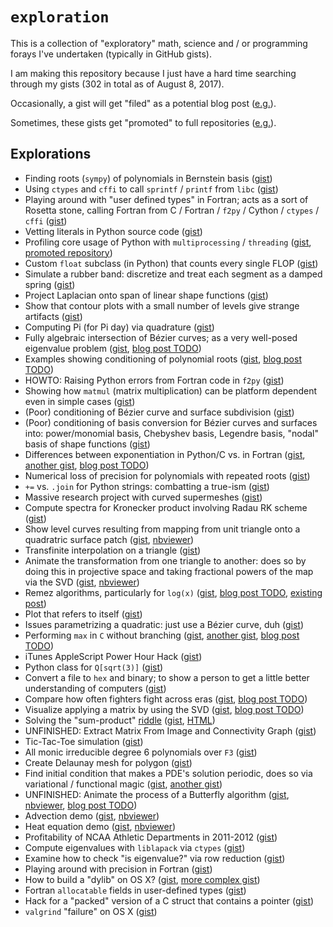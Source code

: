 # `exploration`

This is a collection of "exploratory" math, science and / or programming
forays I've undertaken (typically in GitHub gists).

I am making this repository because I just have a hard time searching
through my gists (302 in total as of August 8, 2017).

Occasionally, a gist will get "filed" as a potential blog
post ([e.g.][2]).

Sometimes, these gists get "promoted" to full repositories ([e.g.][1]).

## Explorations

- Finding roots (`sympy`) of polynomials in Bernstein basis ([gist][3])
- Using `ctypes` and `cffi` to call `sprintf` / `printf` from
  `libc` ([gist][4])
- Playing around with "user defined types" in Fortran; acts as a sort
  of Rosetta stone, calling Fortran from C / Fortran / `f2py` / Cython /
  `ctypes` / `cffi` ([gist][5])
- Vetting literals in Python source code ([gist][6])
- Profiling core usage of Python with `multiprocessing` / `threading`
  ([gist][7], [promoted repository][1])
- Custom `float` subclass (in Python) that counts every single FLOP ([gist][8])
- Simulate a rubber band: discretize and treat each segment as a damped spring
  ([gist][9])
- Project Laplacian onto span of linear shape functions ([gist][10])
- Show that contour plots with a small number of levels give strange
  artifacts ([gist][11])
- Computing Pi (for Pi day) via quadrature ([gist][12])
- Fully algebraic intersection of B&#xe9;zier curves; as a very well-posed
  eigenvalue problem ([gist][13], [blog post TODO][2])
- Examples showing conditioning of polynomial roots ([gist][14],
  [blog post TODO][14-blog])
- HOWTO: Raising Python errors from Fortran code in `f2py` ([gist][15])
- Showing how `matmul` (matrix multiplication) can be platform
  dependent even in simple cases ([gist][16])
- (Poor) conditioning of B&#xe9;zier curve and surface subdivision
  ([gist][17])
- (Poor) conditioning of basis conversion for B&#xe9;zier curves and
  surfaces into: power/monomial basis, Chebyshev basis, Legendre
  basis, "nodal" basis of shape functions ([gist][18])
- Differences between exponentiation in Python/C vs. in Fortran
  ([gist][19], [another gist][19-also], [blog post TODO][19-blog])
- Numerical loss of precision for polynomials with repeated roots
  ([gist][20])
- `+=` vs. `.join` for Python strings: combatting a true-ism ([gist][21])
- Massive research project with curved supermeshes ([gist][22])
- Compute spectra for Kronecker product involving Radau RK scheme
  ([gist][23])
- Show level curves resulting from mapping from unit triangle onto
  a quadratric surface patch ([gist][24], [nbviewer][24-nbviewer])
- Transfinite interpolation on a triangle ([gist][25])
- Animate the transformation from one triangle to another: does so
  by doing this in projective space and taking fractional powers
  of the map via the SVD ([gist][26], [nbviewer][26-nbviewer])
- Remez algorithms, particularly for `log(x)` ([gist][27],
  [blog post TODO][27-blog], [existing post][27-post])
- Plot that refers to itself ([gist][28])
- Issues parametrizing a quadratic: just use a B&#xe9;zier curve,
  duh ([gist][29])
- Performing `max` in `C` without branching ([gist][30],
  [another gist][30-also], [blog post TODO][30-blog])
- iTunes AppleScript Power Hour Hack ([gist][31])
- Python class for `Q[sqrt(3)]` ([gist][32])
- Convert a file to `hex` and binary; to show a person to
  get a little better understanding of computers ([gist][33])
- Compare how often fighters fight across eras ([gist][34],
  [blog post TODO][34-blog])
- Visualize applying a matrix by using the SVD ([gist][35],
  [blog post TODO][35-blog])
- Solving the "sum-product" [riddle][36-riddle] ([gist][36], [HTML][36-page])
- UNFINISHED: Extract Matrix From Image and Connectivity Graph
  ([gist][37])
- Tic-Tac-Toe simulation ([gist][38])
- All monic irreducible degree 6 polynomials over `F3` ([gist][39])
- Create Delaunay mesh for polygon ([gist][40])
- Find initial condition that makes a PDE's solution periodic, does so
  via variational / functional magic ([gist][41], [another gist][41-also])
- UNFINISHED: Animate the process of a Butterfly algorithm ([gist][42], [nbviewer][42-nbviewer], [blog post TODO][42-blog])
- Advection demo ([gist][43], [nbviewer][43-nbviewer])
- Heat equation demo ([gist][44], [nbviewer][44-nbviewer])
- Profitability of NCAA Athletic Departments in 2011-2012 ([gist][45])
- Compute eigenvalues with `liblapack` via `ctypes` ([gist][46])
- Examine how to check "is eigenvalue?" via row reduction ([gist][47])
- Playing around with precision in Fortran ([gist][48])
- How to build a "dylib" on OS X? ([gist][49], [more complex gist][49-also])
- Fortran `allocatable` fields in user-defined types ([gist][50])
- Hack for a "packed" version of a C struct that contains a pointer ([gist][51])
- `valgrind` "failure" on OS X ([gist][52])

[1]: https://github.com/dhermes/profiling-multicore-python
[2]: https://github.com/dhermes/bossylobster-blog/issues/63
[3]: https://gist.github.com/dhermes/8c177036e426ed6fb936943ebb01b5fb
[4]: https://gist.github.com/dhermes/27cf3cacbf7ad457cbea571bd302865d
[5]: https://gist.github.com/dhermes/8c402e560f4222d04f4215722501e696
[6]: https://gist.github.com/dhermes/d819139f50dcc0b38fd0bbc2ce153f33
[7]: https://gist.github.com/dhermes/9c92cb6468ed39c51213b5e0a6176fb4
[8]: https://gist.github.com/dhermes/04fb1a416df8b01e41225a84afcf2f05
[9]: https://gist.github.com/dhermes/b9f132f48321e2827d9d79b8748c9353
[10]: https://gist.github.com/dhermes/a94dd99ccea4c62775cb0a86512697df
[11]: https://gist.github.com/dhermes/e0b4028630c8134557d1adb4ccdb30dc
[12]: https://gist.github.com/dhermes/c1231a9cdc62ea56516f8d9d8b8a4e57
[13]: https://gist.github.com/dhermes/4933f881b57ca57bf512e1e530389350
[14]: https://gist.github.com/dhermes/a0593b8a922eb25a180b42c093c7b06e
[14-blog]: https://github.com/dhermes/bossylobster-blog/issues/62
[15]: https://gist.github.com/dhermes/81486f13dc30a48c5622981d3b87a093
[16]: https://gist.github.com/dhermes/012e3512ea503e98997da4c9ac05a4dd
[17]: https://gist.github.com/dhermes/66a30cb66725d4b7e30f285d3e929128
[18]: https://gist.github.com/dhermes/6c512ba04637cd2ac94b8234d60bb9be
[19]: https://gist.github.com/dhermes/872a13a2a20a86f3c46e
[19-blog]: https://github.com/dhermes/bossylobster-blog/issues/59
[19-also]: https://gist.github.com/dhermes/e6f7c81449cbbbcf26ed2355f35c749c
[20]: https://gist.github.com/dhermes/44e7c8762902f88e197f4f10ceaf26c7
[21]: https://gist.github.com/dhermes/306a390aa688f8322504819afaefb7a1
[22]: https://gist.github.com/dhermes/def6276026333018c07acab24866e2bd
[23]: https://gist.github.com/dhermes/1e035b14515c9de9e7786b224550c676
[24]: https://gist.github.com/dhermes/cf282db3d0e69c9310d61cbbb5db2dc0
[24-nbviewer]: https://nbviewer.jupyter.org/gist/dhermes/cf282db3d0e69c9310d61cbbb5db2dc0
[25]: https://gist.github.com/dhermes/259bf162a608c4ceb126a1f7e5e1952b
[26]: https://gist.github.com/dhermes/b44f5c5bb7cabd4d607f
[26-nbviewer]: https://nbviewer.jupyter.org/gist/dhermes/b44f5c5bb7cabd4d607f
[27]: https://gist.github.com/dhermes/105da2a3c9861c90ea39
[27-blog]: https://github.com/dhermes/bossylobster-blog/issues/58
[27-post]: https://blog.bossylobster.com/2017/02/golang-and-log-x.html
[28]: https://gist.github.com/dhermes/f6e3730059ddb23f09f1
[29]: https://gist.github.com/dhermes/5979bb857eaa0ab5c43a
[30]: https://gist.github.com/dhermes/c79846c6074b938b2e10
[30-also]: https://gist.github.com/dhermes/f17fc85999f79ae2f304
[30-blog]: https://github.com/dhermes/bossylobster-blog/issues/56
[31]: https://gist.github.com/dhermes/6a26c0daab5b81c5880f
[32]: https://gist.github.com/dhermes/e5918dab1ea936b41475
[33]: https://gist.github.com/dhermes/2bfe5e2531dfe048ba41
[34]: https://gist.github.com/dhermes/f0e3587f7061bc96b835
[34-blog]: https://github.com/dhermes/bossylobster-blog/issues/60
[35]: https://gist.github.com/dhermes/d83fe28c1262e084356d
[35-blog]: https://github.com/dhermes/bossylobster-blog/issues/57
[36]: https://gist.github.com/dhermes/d2c99ca6bde1d91a627c
[36-riddle]: https://en.wikipedia.org/wiki/Sum_and_Product_Puzzle
[36-page]: https://www.bossylobster.com/sum-product-problem
[37]: https://gist.github.com/dhermes/ba978feb8c0ea945e233
[38]: https://gist.github.com/dhermes/93a3d9cd7bbb465db168
[39]: https://gist.github.com/dhermes/16ae520d532d056b2640
[40]: https://gist.github.com/dhermes/cc241c819b221f0ee89d
[41]: https://gist.github.com/dhermes/aabaa58119c018a3e3a6
[41-also]: https://gist.github.com/dhermes/1059fb8405a77a341e6c
[42]: https://gist.github.com/dhermes/c82a2f7d9233eb0fd6aa
[42-nbviewer]: https://nbviewer.jupyter.org/gist/dhermes/c82a2f7d9233eb0fd6aa/butterfly_animation.ipynb
[42-blog]: https://github.com/dhermes/bossylobster-blog/issues/55
[43]: https://gist.github.com/dhermes/65814d2445b7a26ab842
[43-nbviewer]: https://nbviewer.jupyter.org/gist/dhermes/65814d2445b7a26ab842
[44]: https://gist.github.com/dhermes/608abdf5ddf26ce39b76
[44-nbviewer]: https://nbviewer.jupyter.org/gist/dhermes/608abdf5ddf26ce39b76
[45]: https://gist.github.com/dhermes/e31b85238a0ecc43ae8a
[46]: https://gist.github.com/dhermes/8bd7f39e1c2b216b5d61571188dd5d0a
[47]: https://gist.github.com/dhermes/98836e156d1320cec1d3052a2813ec06
[48]: https://gist.github.com/dhermes/585ec0f80a431f3412d36a18661baa62
[49]: https://gist.github.com/dhermes/91078c56dde1f46445cb703267c67e00
[49-also]: https://gist.github.com/dhermes/d26a12648f8c7da06d12f88cd8e1d289
[50]: https://gist.github.com/dhermes/3672116037190217ade1a061a59a2f23
[51]: https://gist.github.com/dhermes/8bc282d0cfc14307aee9893b8487f33f
[52]: https://gist.github.com/dhermes/ff87149740cee06b7f495dcec6d63ff0
